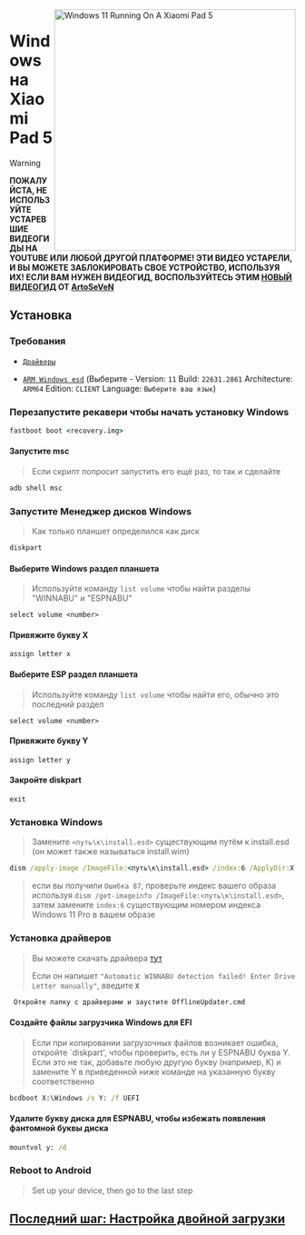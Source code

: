 <img align="right" src="https://raw.githubusercontent.com/erdilS/Port-Windows-11-Xiaomi-Pad-5/main/nabu.png" width="425" alt="Windows 11 Running On A Xiaomi Pad 5">

# Windows на Xiaomi Pad 5
> [!WARNING]
> **ПОЖАЛУЙСТА, НЕ ИСПОЛЬЗУЙТЕ УСТАРЕВШИЕ ВИДЕОГИДЫ НА YOUTUBE ИЛИ ЛЮБОЙ ДРУГОЙ ПЛАТФОРМЕ! ЭТИ ВИДЕО УСТАРЕЛИ, И ВЫ МОЖЕТЕ ЗАБЛОКИРОВАТЬ СВОЕ УСТРОЙСТВО, ИСПОЛЬЗУЯ ИХ! ЕСЛИ ВАМ НУЖЕН ВИДЕОГИД, ВОСПОЛЬЗУЙТЕСЬ ЭТИМ [НОВЫЙ ВИДЕОГИД](https://youtu.be/BbgTbTGbXYg) ОТ [ArtoSeVeN](https://www.youtube.com/channel/UCYjwfxlYlJ7Nnzv01oszQvA)**

## Установка

### Требования
- [```Драйверы```](https://github.com/map220v/MiPad5-Drivers/releases/latest)

- [```ARM Windows esd```](https://worproject.com/esd) (Выберите - Version:  ```11``` Build:  ```22631.2861``` Architecture:  ```ARM64``` Edition:  ```CLIENT``` Language:  ```Выберите ваш язык```)
  
### Перезапустите рекавери чтобы начать установку Windows
```cmd
fastboot boot <recovery.img>
```

#### Запустите msc
> Если скрипт попросит запустить его ещё раз, то так и сделайте
```cmd
adb shell msc
```

### Запустите Менеджер дисков Windows
> Как только планшет определился как диск
```cmd
diskpart
```

#### Выберите Windows раздел планшета
> Используйте команду `list volume` чтобы найти разделы "WINNABU" и "ESPNABU"
```diskpart
select volume <number>
```

#### Привяжите букву X
```diskpart
assign letter x
```

#### Выберите ESP раздел планшета
> Используйте команду `list volume` чтобы найти его, обычно это последний раздел
```diskpart
select volume <number>
```

#### Привяжите букву Y
```diskpart
assign letter y
```

#### Закройте diskpart
```diskpart
exit
```

### Установка Windows
> Замените `<путь\к\install.esd>` существующим путём к install.esd (он может также называться install.wim)
```cmd
dism /apply-image /ImageFile:<путь\к\install.esd> /index:6 /ApplyDir:X:\
```

> если вы получили `Ошибка 87`, проверьте индекс вашего образа используя `dism /get-imageinfo /ImageFile:<путь\к\install.esd>`, затем замените `index:6` существующим номером индекса Windows 11 Pro в вашем образе 


### Установка драйверов
> Вы можете скачать драйвера [тут](https://github.com/map220v/MiPad5-Drivers/releases/latest)
>
> Если он напишет `"Automatic WINNABU detection failed! Enter Drive Letter manually"`, введите **`X`**
```cmd
 Откройте папку с драйверами и заустите OfflineUpdater.cmd
```

#### Создайте файлы загрузчика Windows для EFI
> Если при копировании загрузочных файлов возникает ошибка, откройте `diskpart', чтобы проверить, есть ли у ESPNABU буква Y. Если это не так, добавьте любую другую букву (например, K) и замените Y в приведенной ниже команде на указанную букву соответственно
```cmd
bcdboot X:\Windows /s Y: /f UEFI
```

#### Удалите букву диска для ESPNABU, чтобы избежать появления фантомной буквы диска
```cmd
mountvol y: /d
```

### Reboot to Android
> Set up your device, then go to the last step

## [Последний шаг: Настройка двойной загрузки](dualboot-ru.md)
